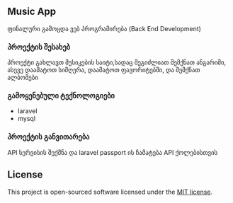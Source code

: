 ## Music App

ფინალური გამოცდა ვებ პროგრამირება (Back End Development)

### პროექტის შესახებ

პროექტი გახლავთ მუსიკების საიტი,სადაც შეგიძლიათ შემქნათ ანგარიში, ასევე დაამატოთ სიმღერა, დაამატოთ ფავორიტებში, და შემქნათ ალბომები



### გამოყენებული ტექნოლოგიები
- laravel
- mysql


### პროექტის განვითარება

API სერვისის შექმნა და laravel passport ის ჩამატება API ქოლებისთვის

## License

This project is open-sourced software licensed under the [MIT license](https://opensource.org/licenses/MIT).
